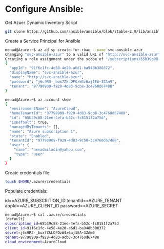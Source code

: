 # Configure Ansible:

Get Azuer Dynamic Inventory Script
```bash
git clone https://github.com/ansible/ansible/blob/stable-2.9/lib/ansible/plugins/inventory/azure_rm.py
```
Create a Service Principal for Ansible
```bash
nenad@Azure:~$ az ad sp create-for-rbac --name svc-ansible-azur
Changing "svc-ansible-azur" to a valid URI of "http://svc-ansible-azur", which is the required format used for service principal names
Creating a role assignment under the scope of "/subscriptions/65b39c88-21ee-4efa-b52c-fc8151f2a75d"
{
  "appId": "91f6c1fc-4e58-4e20-a6d1-ba948b380372",
  "displayName": "svc-ansible-azur",
  "name": "http://svc-ansible-azur",
  "password": "j6c9R3-_bux7ZkLOPOzW4z6aj1EA~3ZAm9",
  "tenant": "97798909-f929-4d83-9cb8-3c4760d67488"
}

nenad@Azure:~$ az account show
{
  "environmentName": "AzureCloud",
  "homeTenantId": "97798909-f929-4d83-9cb8-3c4760d67488",
  "id": "65b39c88-21ee-4efa-b52c-fc8151f2a75d",
  "isDefault": true,
  "managedByTenants": [],
  "name": "Azure subscription 1",
  "state": "Enabled",
  "tenantId": "97798909-f929-4d83-9cb8-3c4760d67488",
  "user": {
    "name": "nenadmiladin@yahoo.com",
    "type": "user"
  }
}
```
Create credentials file:
```bash
touch $HOME/.azure/credentials
```
Populate credentials:

id==AZURE_SUBSCRITION_ID
tenantId==AZURE_TENANT
appId==AZURE_CLIENT_ID
password==AZURE_SECRET
```bash
nenad@Azure:~$ cat .azure/credentials
[default]
subscription_id=65b39c88-21ee-4efa-b52c-fc8151f2a75d
client_id=91f6c1fc-4e58-4e20-a6d1-ba948b380372
secret=j6c9R3-_bux7ZkLOPOzW4z6aj1EA~3ZAm9
tenant=97798909-f929-4d83-9cb8-3c4760d67488
cloud_environment=AzureCloud
```
